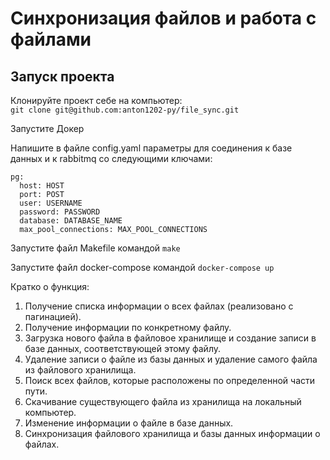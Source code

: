# Синхронизация файлов и работа с файлами

## Запуск проекта  

Клонируйте проект себе на компьютер:  
`git clone git@github.com:anton1202-py/file_sync.git`


Запустите Докер


Напишите в файле config.yaml параметры для соединения к базе данных и к rabbitmq
со следующими ключами:  

```
pg:
  host: HOST
  port: POST
  user: USERNAME
  password: PASSWORD
  database: DATABASE_NAME
  max_pool_connections: MAX_POOL_CONNECTIONS
```

Запустите файл Makefile командой
`make`

Запустите файл docker-compose командой
`docker-compose up`


Кратко о функция:  
1. Получение списка информации о всех файлах (реализовано с пагинацией).  
2. Получение информации по конкретному файлу.  
3. Загрузка нового файла в файловое хранилище и создание записи в базе данных,
   соответствующей этому файлу.  
4. Удаление записи о файле из базы данных и удаление самого файла из файлового
   хранилища.  
5. Поиск всех файлов, которые расположены по определенной части пути.  
6. Скачивание существующего файла из хранилища на локальный компьютер.  
7. Изменение информации о файле в базе данных.  
8. Синхронизация файлового хранилища и базы данных информации о файлах.  